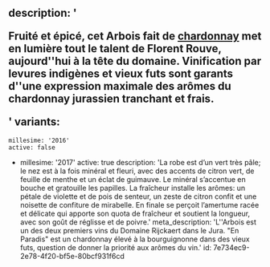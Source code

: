 description: '<p>Fruité et épicé, cet Arbois fait de <a href="/fr/grape/chardonnay">chardonnay</a> met en lumière tout le talent de Florent Rouve, aujourd''hui à la tête du domaine. Vinification par levures indigènes et vieux futs sont garants d''une expression maximale des arômes du chardonnay jurassien tranchant et frais.</p>'
variants:
  -
    millesime: '2016'
    active: false
  -
    millesime: '2017'
    active: true
    description: 'La robe est d’un vert très pâle; le nez est à la fois minéral et fleuri, avec des accents de citron vert, de feuille de menthe et un éclat de guimauve. Le minéral s’accentue en bouche et gratouille les papilles. La fraîcheur installe les arômes: un pétale de violette et de pois de senteur, un zeste de citron confit et une noisette de confiture de mirabelle. En finale se perçoit l’amertume racée et délicate qui apporte son quota de fraîcheur et soutient la longueur, avec son goût de réglisse et de poivre.'
meta_description: 'L''Arbois est un des deux premiers vins du Domaine Rijckaert dans le Jura. "En Paradis" est un chardonnay élevé à la bourguignonne dans des vieux futs, question de donner la priorité aux arômes du vin.'
id: 7e734ec9-2e78-4f20-bf5e-80bcf931f6cd
